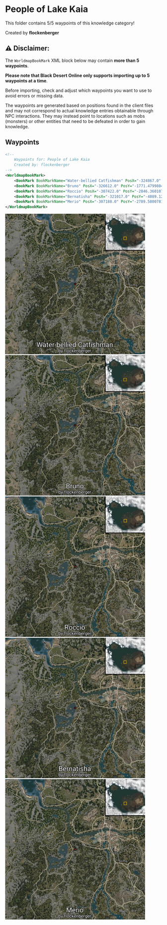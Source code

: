 # People of Lake Kaia

This folder contains 5/5 waypoints of this knowledge category!


Created by **flockenberger**

## ⚠️ Disclaimer:
The `WorldmapBookMark` XML block below may contain **more than 5 waypoints**.

**Please note that Black Desert Online only supports importing up to 5 waypoints at a time**.

Before importing, check and adjust which waypoints you want to use to avoid errors or missing data.

The waypoints are generated based on positions found in the client files and may not correspond to actual knowledge entries obtainable through NPC interactions.
They may instead point to locations such as mobs (monsters) or other entities that need to be defeated in order to gain knowledge.

## Waypoints
```xml
<!--
    Waypoints for: People of Lake Kaia
    Created by: flockenberger
-->
<WorldmapBookMark>
    <BookMark BookMarkName="Water-bellied Catfishman" PosX="-324867.0" PosY="-1855.4599609375" PosZ="-103238.0" />
    <BookMark BookMarkName="Bruno" PosX="-326612.0" PosY="-1771.47998046875" PosZ="-105707.0" />
    <BookMark BookMarkName="Roccio" PosX="-307422.0" PosY="-2846.360107421875" PosZ="-83521.796875" />
    <BookMark BookMarkName="Bernatisha" PosX="-321017.0" PosY="-4089.1298828125" PosZ="-84029.6015625" />
    <BookMark BookMarkName="Merio" PosX="-307188.0" PosY="-2789.580078125" PosZ="-84434.8984375" />
</WorldmapBookMark>
```

<img src="./People of Lake Kaia_Water-bellied Catfishman_Preview.webp" width="450"/> <img src="./People of Lake Kaia_Bruno_Preview.webp" width="450"/> <img src="./People of Lake Kaia_Roccio_Preview.webp" width="450"/> <img src="./People of Lake Kaia_Bernatisha_Preview.webp" width="450"/> <img src="./People of Lake Kaia_Merio_Preview.webp" width="450"/> 